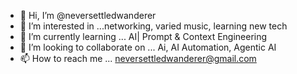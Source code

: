 - 👋 Hi, I’m @neversettledwanderer
- 👀 I’m interested in ...networking, varied music, learning new tech
- 🌱 I’m currently learning ... AI| Prompt & Context Engineering
- 💞️ I’m looking to collaborate on ... Ai, AI Automation, Agentic AI 
- 📫 How to reach me ... neversettledwanderer@gmail.com

<!---
neversettledwanderer/neversettledwanderer is a ✨ special ✨ repository because its `README.md` (this file) appears on your GitHub profile.
You can click the Preview link to take a look at your changes.
--->
